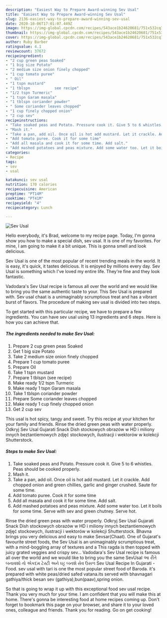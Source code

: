 ```yaml
---
description: "Easiest Way to Prepare Award-winning Sev Usal"
title: "Easiest Way to Prepare Award-winning Sev Usal"
slug: 2136-easiest-way-to-prepare-award-winning-sev-usal
date: 2020-10-06T17:01:07.449Z
image: https://img-global.cpcdn.com/recipes/543ace1b24620681/751x532cq70/sev-usal-recipe-main-photo.jpg
thumbnail: https://img-global.cpcdn.com/recipes/543ace1b24620681/751x532cq70/sev-usal-recipe-main-photo.jpg
cover: https://img-global.cpcdn.com/recipes/543ace1b24620681/751x532cq70/sev-usal-recipe-main-photo.jpg
author: Ruby Barber
ratingvalue: 4.1
reviewcount: 37672
recipeingredient:
- "2 cup green peas Soaked"
- "1 big size Potato"
- "2 medium size onion finely chopped"
- "1 cup tomato puree"
- " Oil"
- "1 tspn mustard"
- "1 tblspn           see recipe"
- "1/2 tspn Turmeric"
- "1 tspn Garam masala"
- "1 tblspn coriander powder"
- " Some coriander leaves chopped"
- "1 cup finely chopped onion"
- "2 cup sev"
recipeinstructions:
- "Take soaked peas and Potato. Pressure cook it. Give 5 to 6 whistles. Peas should be cooked properly."
- "Mash it."
- "Take a pan, add oil. Once oil is hot add mustard. Let it crackle. Add chopped onion and green chillies, garlic and ginger crushed. Saute for some time."
- "Add tomato puree. Cook it for some time"
- "Add all masala and cook it for some time. Add salt."
- "Add mashed potatoes and peas mixture. Add some water too. Let it boils for some time. Serve with sev and green chutney. Serve hot."
categories:
- Recipe
tags:
- sev
- usal

katakunci: sev usal 
nutrition: 170 calories
recipecuisine: American
preptime: "PT14M"
cooktime: "PT41M"
recipeyield: "4"
recipecategory: Lunch

---
```



![Sev Usal](https://img-global.cpcdn.com/recipes/543ace1b24620681/751x532cq70/sev-usal-recipe-main-photo.jpg)

Hello everybody, it's Brad, welcome to my recipe page. Today, I'm gonna show you how to make a special dish, sev usal. It is one of my favorites. For mine, I am going to make it a bit unique. This is gonna smell and look delicious.

Sev Usal is one of the most popular of recent trending meals in the world. It is easy, it's quick, it tastes delicious. It is enjoyed by millions every day. Sev Usal is something which I've loved my entire life. They're fine and they look fantastic.

Vadodara&#39;s Sev Usal recipe is famous all over the world and we would like to bring you the same authentic taste to your. This Sev Usal is prepared with. Sev usal chaat is a unimaginably scrumptious treat and has a vibrant burst of flavors. The procedure of making sev usal is divided into two steps.


To get started with this particular recipe, we have to prepare a few ingredients. You can have sev usal using 13 ingredients and 6 steps. Here is how you can achieve that.

<!--inarticleads1-->

##### The ingredients needed to make Sev Usal:

1. Prepare 2 cup green peas Soaked
1. Get 1 big size Potato
1. Take 2 medium size onion finely chopped
1. Prepare 1 cup tomato puree
1. Prepare  Oil
1. Take 1 tspn mustard
1. Prepare 1 tblspn           (see recipe)
1. Make ready 1/2 tspn Turmeric
1. Make ready 1 tspn Garam masala
1. Take 1 tblspn coriander powder
1. Prepare  Some coriander leaves chopped
1. Make ready 1 cup finely chopped onion
1. Get 2 cup sev


This usal is hot spicy, tangy and sweet. Try this recipe at your kitchen for your family and friends. Rinse the dried green peas with water properly. Odkryj Sev Usal Gujarati Snack Dish stockowych obrazów w HD i miliony innych beztantiemowych zdjęć stockowych, ilustracji i wektorów w kolekcji Shutterstock. 

<!--inarticleads2-->

##### Steps to make Sev Usal:

1. Take soaked peas and Potato. Pressure cook it. Give 5 to 6 whistles. Peas should be cooked properly.
1. Mash it.
1. Take a pan, add oil. Once oil is hot add mustard. Let it crackle. Add chopped onion and green chillies, garlic and ginger crushed. Saute for some time.
1. Add tomato puree. Cook it for some time
1. Add all masala and cook it for some time. Add salt.
1. Add mashed potatoes and peas mixture. Add some water too. Let it boils for some time. Serve with sev and green chutney. Serve hot.


Rinse the dried green peas with water properly. Odkryj Sev Usal Gujarati Snack Dish stockowych obrazów w HD i miliony innych beztantiemowych zdjęć stockowych, ilustracji i wektorów w kolekcji Shutterstock. Bhavna brings you very delicious and easy to make Sevsar(Chaat). One of Gujarat&#39;s favourite street foods, the Sev Usal is an unimaginably scrumptious treat, with a mind-boggling array of textures and a This ragda is then topped with juicy grated veggies and crispy sev… Vadodara&#39;s Sev Usal recipe is famous all over the world and we would like to bring you the same SevUsal આ રીતે બનાવશો તો એકદમ ટેસ્ટી અને ઘટ્ટ બનશે સેવ ઉસળ Sev Usal Recipe In Gujarati - Food. sev usal with tari is one the most popular street food of Baroda. it&#39;s prepared with white peas/dried safed vatana.its served with bhavnagari gathiya/thick besan sev (gathiya),bun(paav),spring onion. 

So that is going to wrap it up with this exceptional food sev usal recipe. Thank you very much for your time. I am confident that you will make this at home. There's gonna be interesting food at home recipes coming up. Don't forget to bookmark this page on your browser, and share it to your loved ones, colleague and friends. Thank you for reading. Go on get cooking!
